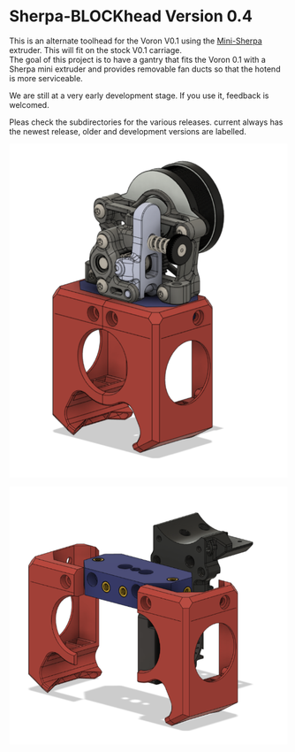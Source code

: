 # Sherpa-BLOCKhead Version 0.4

This is an alternate toolhead for the Voron V0.1 using the [Mini-Sherpa](https://github.com/Annex-Engineering/Sherpa_Mini-Extruder) extruder.
This will fit on the stock V0.1 carriage.   
The goal of this project is to have a gantry that fits the Voron 0.1 with a Sherpa mini extruder and provides removable fan ducts so that the hotend is more serviceable.    

We are still at a very early development stage. If you use it, feedback is welcomed.

Pleas check the subdirectories for the various releases. current always has the newest release, older and development versions are labelled.

![BLOCKhead](current/images/blockheadwithsherpa.png)

![BLOCKhead](current/images/blockheadexploded.png)
